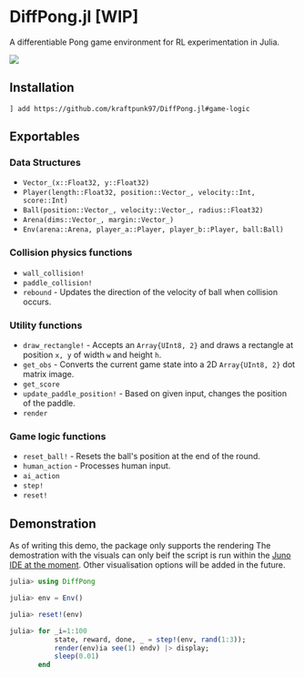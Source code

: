 # DiffPong.jl [WIP]
A differentiable Pong game environment for RL experimentation in Julia.

![](https://media.giphy.com/media/XZsRbWRRhobnk6eOlQ/giphy.gif)

## Installation

`] add https://github.com/kraftpunk97/DiffPong.jl#game-logic`

## Exportables

### Data Structures
* `Vector_(x::Float32, y::Float32)`
* `Player(length::Float32, position::Vector_, velocity::Int, score::Int)`
* `Ball(position::Vector_, velocity::Vector_, radius::Float32)`
* `Arena(dims::Vector_, margin::Vector_)`
* `Env(arena::Arena, player_a::Player, player_b::Player, ball:Ball)`

### Collision physics functions
* `wall_collision!`
* `paddle_collision!`
* `rebound` - Updates the direction of the velocity of ball when collision occurs.

### Utility functions
* `draw_rectangle!` - Accepts an `Array{UInt8, 2}` and draws a rectangle at position `x, y` of width `w` and height `h`.
* `get_obs` - Converts the current game state into a 2D `Array{UInt8, 2}` dot matrix image.
*  `get_score`
* `update_paddle_position!` - Based on given input, changes the position of the paddle.
* `render`

### Game logic functions
* `reset_ball!` - Resets the ball's position at the end of the round.
* `human_action` - Processes human input.
* `ai_action`
* `step!`
* `reset!`

## Demonstration

As of writing this demo, the package only supports the rendering The demostration with the visuals can only beif the script is run within the [Juno IDE at the moment](https://junolab.org). Other visualisation options will be added in the future.

```julia
julia> using DiffPong

julia> env = Env()

julia> reset!(env)

julia> for _i=1:100
		   state, reward, done, _ = step!(env, rand(1:3));
		   render(env)ia see(1) endv) |> display;
		   sleep(0.01)
	   end
```
<!--stackedit_data:
eyJoaXN0b3J5IjpbLTk2MzcxMzg5MSwtODM4OTk5ODcxLC0xNj
QzNTY3MDQ2XX0=
-->